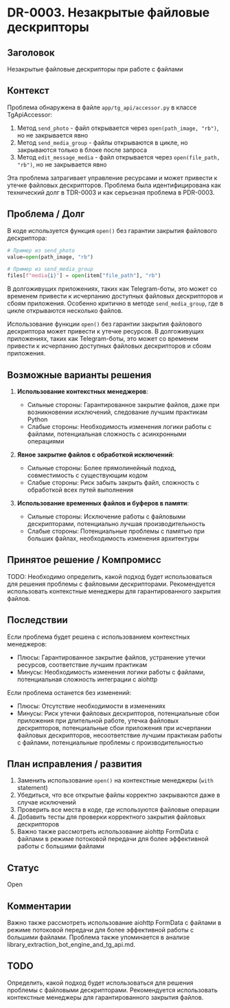 # DR-0003. Незакрытые файловые дескрипторы

## Заголовок
Незакрытые файловые дескрипторы при работе с файлами

## Контекст
Проблема обнаружена в файле `app/tg_api/accessor.py` в классе TgApiAccessor:
1. Метод `send_photo` - файл открывается через `open(path_image, "rb")`, но не закрывается явно
2. Метод `send_media_group` - файлы открываются в цикле, но закрываются только в блоке после запроса
3. Метод `edit_message_media` - файл открывается через `open(file_path, "rb")`, но не закрывается явно

Эта проблема затрагивает управление ресурсами и может привести к утечке файловых дескрипторов. Проблема была идентифицирована как технический долг в TDR-0003 и как серьезная проблема в PDR-0003.

## Проблема / Долг
В коде используется функция `open()` без гарантии закрытия файлового дескриптора:
```python
# Пример из send_photo
value=open(path_image, "rb")

# Пример из send_media_group
files[f"media{i}"] = open(item["file_path"], "rb")
```

В долгоживущих приложениях, таких как Telegram-боты, это может со временем привести к исчерпанию доступных файловых дескрипторов и сбоям приложения. Особенно критично в методе `send_media_group`, где в цикле открываются несколько файлов.

Использование функции `open()` без гарантии закрытия файлового дескриптора может привести к утечке ресурсов. В долгоживущих приложениях, таких как Telegram-боты, это может со временем привести к исчерпанию доступных файловых дескрипторов и сбоям приложения.

## Возможные варианты решения

1. **Использование контекстных менеджеров**:
   - Сильные стороны: Гарантированное закрытие файлов, даже при возникновении исключений, следование лучшим практикам Python
   - Слабые стороны: Необходимость изменения логики работы с файлами, потенциальная сложность с асинхронными операциями

2. **Явное закрытие файлов с обработкой исключений**:
   - Сильные стороны: Более прямолинейный подход, совместимость с существующим кодом
   - Слабые стороны: Риск забыть закрыть файл, сложность с обработкой всех путей выполнения

3. **Использование временных файлов и буферов в памяти**:
   - Сильные стороны: Исключение работы с файловыми дескрипторами, потенциально лучшая производительность
   - Слабые стороны: Потенциальные проблемы с памятью при больших файлах, необходимость изменения архитектуры

## Принятое решение / Компромисс
TODO: Необходимо определить, какой подход будет использоваться для решения проблемы с файловыми дескрипторами. Рекомендуется использовать контекстные менеджеры для гарантированного закрытия файлов.

## Последствии
Если проблема будет решена с использованием контекстных менеджеров:
- Плюсы: Гарантированное закрытие файлов, устранение утечки ресурсов, соответствие лучшим практикам
- Минусы: Необходимость изменения логики работы с файлами, потенциальная сложность интеграции с aiohttp

Если проблема останется без изменений:
- Плюсы: Отсутствие необходимости в изменениях
- Минусы: Риск утечки файловых дескрипторов, потенциальные сбои приложения при длительной работе, утечка файловых дескрипторов, потенциальные сбои приложения при исчерпании файловых дескрипторов, несоответствие лучшим практикам работы с файлами, потенциальные проблемы с производительностью

## План исправления / развития
1. Заменить использование `open()` на контекстные менеджеры (`with` statement)
2. Убедиться, что все открытые файлы корректно закрываются даже в случае исключений
3. Проверить все места в коде, где используются файловые операции
4. Добавить тесты для проверки корректного закрытия файловых дескрипторов
5. Важно также рассмотреть использование aiohttp FormData с файлами в режиме потоковой передачи для более эффективной работы с большими файлами

## Статус
Open

## Комментарии
Важно также рассмотреть использование aiohttp FormData с файлами в режиме потоковой передачи для более эффективной работы с большими файлами. Проблема также упоминается в анализе library_extraction_bot_engine_and_tg_api.md.

## TODO
Определить, какой подход будет использоваться для решения проблемы с файловыми дескрипторами. Рекомендуется использовать контекстные менеджеры для гарантированного закрытия файлов.